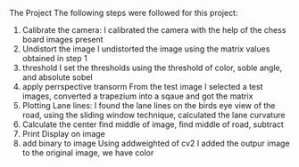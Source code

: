 The Project
The following steps were followed for this project:
1. Calibrate the camera:
  I calibrated the camera with the help of the chess board images present
2. Undistort the image
  I undistorted the image using the matrix values obtained in step 1
3. threshold
  I set the thresholds using  the threshold of color,  soble angle, and absolute sobel
4. apply perrspective transorm
  From the test image I selected a test images, converted a trapezium into a sqaue and got the matrix
5. Plotting Lane lines:
  I found the lane lines on the birds eye view of the road, using the sliding window technique, calculated the lane curvature
6. Calculate the center
  find middle of image, find middle of road, subtract
7. Print
  Display on image
8. add binary to image
  Using addweighted of cv2 I added the outpur image to the original image, we have color
